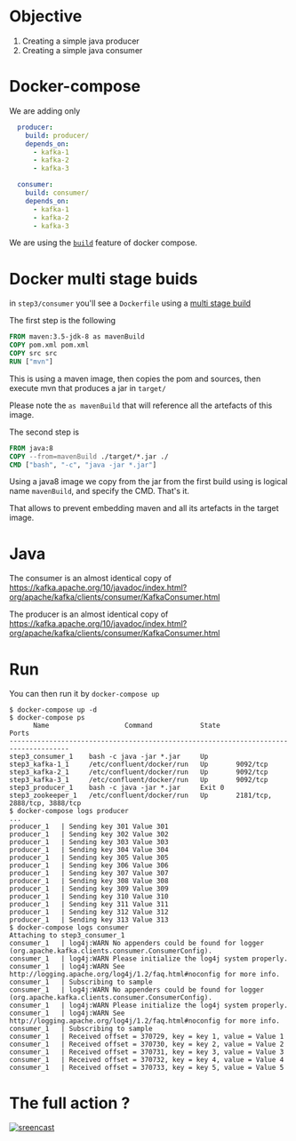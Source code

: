 # Objective

1. Creating a simple java producer
1. Creating a simple java consumer

# Docker-compose

We are adding only 

```yml
  producer:
    build: producer/
    depends_on:
      - kafka-1
      - kafka-2
      - kafka-3

  consumer:
    build: consumer/
    depends_on:
      - kafka-1
      - kafka-2
      - kafka-3
```

We are using the [`build`](https://docs.docker.com/compose/compose-file/compose-file-v2/#build) feature of docker compose.

# Docker multi stage buids

in `step3/consumer` you'll see a `Dockerfile` using a [multi stage build](https://docs.docker.com/engine/userguide/eng-image/multistage-build/#use-multi-stage-builds) 

The first step is the following
```Dockerfile
FROM maven:3.5-jdk-8 as mavenBuild
COPY pom.xml pom.xml
COPY src src
RUN ["mvn"]
```

This is using a maven image, then copies the pom and sources, then execute mvn that produces a jar in `target/`

Please note the `as mavenBuild` that will reference all the artefacts of this image.

The second step is 

```Dockerfile
FROM java:8
COPY --from=mavenBuild ./target/*.jar ./
CMD ["bash", "-c", "java -jar *.jar"]
```

Using a java8 image we copy from the jar from the first build using is logical name `mavenBuild`, and specify the CMD. That's it.

That allows to prevent embedding maven and all its artefacts in the target image.

# Java

The consumer is an almost identical copy of https://kafka.apache.org/10/javadoc/index.html?org/apache/kafka/clients/consumer/KafkaConsumer.html

The producer is an almost identical copy of https://kafka.apache.org/10/javadoc/index.html?org/apache/kafka/clients/consumer/KafkaConsumer.html


# Run

You can then run it by `docker-compose up`

```
$ docker-compose up -d
$ docker-compose ps
      Name                   Command            State               Ports
-------------------------------------------------------------------------------------
step3_consumer_1    bash -c java -jar *.jar     Up
step3_kafka-1_1     /etc/confluent/docker/run   Up       9092/tcp
step3_kafka-2_1     /etc/confluent/docker/run   Up       9092/tcp
step3_kafka-3_1     /etc/confluent/docker/run   Up       9092/tcp
step3_producer_1    bash -c java -jar *.jar     Exit 0
step3_zookeeper_1   /etc/confluent/docker/run   Up       2181/tcp, 2888/tcp, 3888/tcp
$ docker-compose logs producer
...
producer_1   | Sending key 301 Value 301
producer_1   | Sending key 302 Value 302
producer_1   | Sending key 303 Value 303
producer_1   | Sending key 304 Value 304
producer_1   | Sending key 305 Value 305
producer_1   | Sending key 306 Value 306
producer_1   | Sending key 307 Value 307
producer_1   | Sending key 308 Value 308
producer_1   | Sending key 309 Value 309
producer_1   | Sending key 310 Value 310
producer_1   | Sending key 311 Value 311
producer_1   | Sending key 312 Value 312
producer_1   | Sending key 313 Value 313
$ docker-compose logs consumer
Attaching to step3_consumer_1
consumer_1   | log4j:WARN No appenders could be found for logger (org.apache.kafka.clients.consumer.ConsumerConfig).
consumer_1   | log4j:WARN Please initialize the log4j system properly.
consumer_1   | log4j:WARN See http://logging.apache.org/log4j/1.2/faq.html#noconfig for more info.
consumer_1   | Subscribing to sample
consumer_1   | log4j:WARN No appenders could be found for logger (org.apache.kafka.clients.consumer.ConsumerConfig).
consumer_1   | log4j:WARN Please initialize the log4j system properly.
consumer_1   | log4j:WARN See http://logging.apache.org/log4j/1.2/faq.html#noconfig for more info.
consumer_1   | Subscribing to sample
consumer_1   | Received offset = 370729, key = key 1, value = Value 1
consumer_1   | Received offset = 370730, key = key 2, value = Value 2
consumer_1   | Received offset = 370731, key = key 3, value = Value 3
consumer_1   | Received offset = 370732, key = key 4, value = Value 4
consumer_1   | Received offset = 370733, key = key 5, value = Value 5
```

# The full action ?

[![sreencast](https://asciinema.org/a/lvQz6XFnSHDzoPS2E9wcTiREN.png)](https://asciinema.org/a/lvQz6XFnSHDzoPS2E9wcTiREN?autoplay=1)
